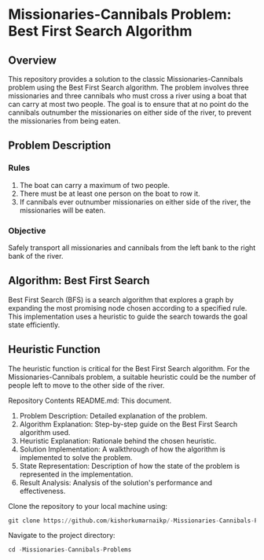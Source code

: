 #  Missionaries-Cannibals Problem: Best First Search Algorithm

## Overview
This repository provides a solution to the classic Missionaries-Cannibals problem using the Best First Search algorithm. The problem involves three missionaries and three cannibals who must cross a river using a boat that can carry at most two people. The goal is to ensure that at no point do the cannibals outnumber the missionaries on either side of the river, to prevent the missionaries from being eaten.

## Problem Description
### Rules
1. The boat can carry a maximum of two people.
2. There must be at least one person on the boat to row it.
3. If cannibals ever outnumber missionaries on either side of the river, the missionaries will be eaten.
   
### Objective
Safely transport all missionaries and cannibals from the left bank to the right bank of the river.

## Algorithm: Best First Search
Best First Search (BFS) is a search algorithm that explores a graph by expanding the most promising node chosen according to a specified rule. This implementation uses a heuristic to guide the search towards the goal state efficiently.

## Heuristic Function
The heuristic function is critical for the Best First Search algorithm. For the Missionaries-Cannibals problem, a suitable heuristic could be the number of people left to move to the other side of the river.

Repository Contents
README.md: This document.
1. Problem Description: Detailed explanation of the problem.
2. Algorithm Explanation: Step-by-step guide on the Best First Search algorithm used.
3. Heuristic Explanation: Rationale behind the chosen heuristic.
4. Solution Implementation: A walkthrough of how the algorithm is implemented to solve the problem.
5. State Representation: Description of how the state of the problem is represented in the implementation.
6. Result Analysis: Analysis of the solution's performance and effectiveness.


Clone the repository to your local machine using:
```python
git clone https://github.com/kishorkumarnaikp/-Missionaries-Cannibals-Problems.git
```

Navigate to the project directory:
```python
cd -Missionaries-Cannibals-Problems

